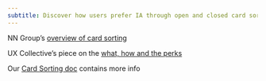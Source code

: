 ```yaml
---
subtitle: Discover how users prefer IA through open and closed card sorting 
---
```


NN Group’s [overview of card sorting](https://www.nngroup.com/articles/card-sorting-definition/)

UX Collective’s piece on the [what, how and the perks](https://uxdesign.cc/card-sorting-what-how-the-perks-29f6cb020270)

Our [Card Sorting doc](https://docs.google.com/document/d/1buVboDxEOtgqABEB9-BVKUYl8tH98wU3o5LQBKrAMek) contains more info
